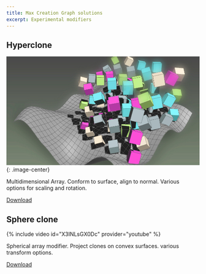 ```yaml
---
title: Max Creation Graph solutions
excerpt: Experimental modifiers
---
```


## Hyperclone

![hyperclone](/assets/images/mcg-hyperclone.jpg){: .image-center}

Multidimensional Array. Conform to surface, align to normal. Various options for scaling and rotation.

<a href="https://github.com/HAG87/maxscript-assorted/tree/master/MCG/HyperClone" class="btn btn--primary">Download</a>

## Sphere clone

{% include video id="X3INLsGX0Dc" provider="youtube" %}

Spherical array modifier. Project clones on convex surfaces. various transform options.

<a href="https://github.com/HAG87/maxscript-assorted/tree/master/MCG/SphereClone" class="btn btn--primary">Download</a>
